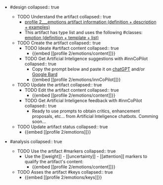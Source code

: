 
- #design
   collapsed:: true
  - TODO Understand the artifact
    collapsed:: true
    - [profile 2___emotions artifact information (definition + description + examples)](https://go.innbok.com/#/page/innBoK%2Fprofile-%28id%29%2Femotions%2Finfo)
    - This artifact has type list and uses the following #classes: [emotion (definition + template + list)](https://go.innbok.com/#/page/innBoK%2Fclass%2Femotion)
  - TODO Create the artifact
     collapsed:: true
    - TODO Ideate #artifact content
      collapsed:: true
      - {{embed [[profile 2/emotions/content]]}}
    - TODO Get Artificial Inteligence suggestions with #innCoPilot
      collapsed:: true
      - Copy the prompt below and paste it on [chatGPT](https://chat.openai.com) and/or [Google Bard](https://bard.google.com/chat)
      - {{embed [[profile 2/emotions/innCoPilot]]}}
  - TODO Update the artifact
    collapsed:: true
    - TODO Edit the artifact content
     collapsed:: true
      - {{embed [[profile 2/emotions/content]]}}
    - TODO Get Artificial Inteligence feedback with #innCoPilot
      collapsed:: true
      - Ready to use prompts to obtain critics, enhancement proposals, etc... from Artificial Inteligence chatbots. Comming soon...
  - TODO Update artifact status
    collapsed:: true
    - {{embed [[profile 2/emotions]]}}


- #analysis
  collapsed:: true
  - TODO Use the artifact #markers
    collapsed:: true
    - Use the [[weight]] - [[uncertainty]] - [[attention]] markers to qualify the artifact's content:
      - {{embed [[profile 2/emotions/content]]}}
  - TODO Asses the artifact #keys
    collapsed:: true
    - {{embed [[profile 2/emotions/keys]]}}




